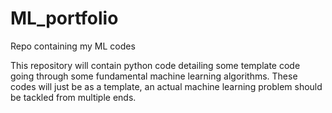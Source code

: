 # ML_portfolio
Repo containing my ML codes 

This repository will contain python code detailing some template code going through some fundamental machine learning algorithms. These codes will just be as a template, an actual machine learning problem should be tackled from multiple ends.

## 